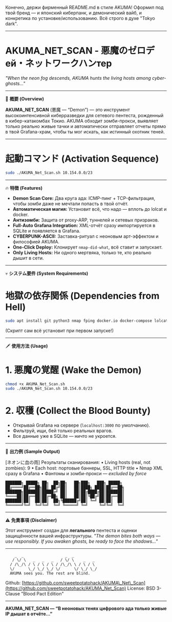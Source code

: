 Конечно, держи фирменный README.md в стиле AKUMA!
Оформил под твой бренд — и японский киберпанк, и демонический вайб, и конкретика по установке/использованию. Всё строго в духе "Tokyo dark".

---

# AKUMA\_NET\_SCAN - 悪魔のゼロデей・ネットワークハンтер

*"When the neon fog descends, AKUMA hunts the living hosts among cyber-ghosts..."*

---

🚀 **概要 (Overview)**

**AKUMA\_NET\_SCAN** (悪魔 — “Demon”) — это инструмент высокоинтенсивной киберразведки для сетевого пентеста, рожденный в кибер-катакомбах Токио.
AKUMA обходит зомби-прокси, выявляет только реально живые тачки и автоматически отправляет отчеты прямо в твой Grafana-храм, чтобы ты мог искать, как истинный охотник теней.

---

# 起動コマンド (Activation Sequence)

```bash
sudo ./AKUMA_Net_Scan.sh 10.154.0.0/23
```

---

🔥 **特徴 (Features)**

* **Demon Scan Core:**
  Два круга ада: ICMP-пинг + TCP-фильтрация, чтобы зомби даже не мечтали попасть в твой отчёт.
* **Автоматическая магия:**
  Установит всё, что надо — вплоть до lolcat и docker.
* **Антизомби:**
  Защита от proxy-ARP, туннелей и сетевых призраков.
* **Full-Auto Grafana Integration:**
  XML-отчёт сразу импортируется в SQLite и появляется в Grafana.
* **CYBERPUNK-ASCII:**
  Заставка-ритуал с неоновым арт-эффектом и философией AKUMA.
* **One-Click Deploy:**
  Клонирует `nmap-did-what`, всё ставит и запускает.
* **Only Living Hosts:**
  Ни одного мертвяка, только те, кто реально дышит в сети.

---

💀 **システム要件 (System Requirements)**

# 地獄の依存関係 (Dependencies from Hell)

```bash
sudo apt install git python3 nmap fping docker.io docker-compose lolcat
```

(Скрипт сам всё установит при первом запуске!)

---

🗡️ **使用方法 (Usage)**

# 1. 悪魔の覚醒 (Wake the Demon)

```bash
chmod +x AKUMA_Net_Scan.sh
sudo ./AKUMA_Net_Scan.sh 10.154.0.0/23
```

# 2. 収穫 (Collect the Blood Bounty)

* Открывай Grafana на сервере (`localhost:3000` по умолчанию).
* Фильтруй, ищи, бей только реальных врагов.
* Все данные уже в SQLite — ничто не укроется.

---

🌌 **出力例 (Sample Output)**

\[ネオンに血の雨] Результаты сканирования:
• Living hosts (real, not zombies): 9
• Each host: портовые баннеры, SSL, HTTP title
• Nmap XML сразу в Grafana
• Фантомы и зомби-прокси — *excluded by force*

```
███████╗ █████╗ ██╗  ██╗██╗   ██╗███╗   ███╗ █████╗ 
██╔════╝██╔══██╗██║ ██╔╝██║   ██║████╗ ████║██╔══██╗
███████╗███████║█████╔╝ ██║   ██║██╔████╔██║███████║
╚════██║██╔══██║██╔═██╗ ██║   ██║██║╚██╔╝██║██╔══██║
███████║██║  ██║██║  ██╗╚██████╔╝██║ ╚═╝ ██║██║  ██║
╚══════╝╚═╝  ╚═╝╚═╝  ╚═╝ ╚═════╝ ╚═╝     ╚═╝╚═╝  ╚═╝
```

---

⚠️ **免責事項 (Disclaimer)**

Этот инструмент создан для **легального** пентеста и оценки защищённости вашей инфраструктуры.
*"The demon bites both ways — use responsibly. If you awaken ghosts, be ready to face the shadows..."*

---

```
    _  _                  _  _            
   / \/ \   _   _   _   / \/ \    _   _  
  / /\_/\ / \ / \ / \ / /\_/\ \ / \ / \ 
  \/      \_/ \_/ \_/ \/      \/ \_/ \_/ 
  AKUMA sees you. The rest are blind.
```

Github: [https://github.com/sweetpotatohack/AKUMA\_Net\_Scan](https://github.com/sweetpotatohack/AKUMA_Net_Scan)
License: BSD 3-Clause "Blood Pact Edition"

---

**AKUMA\_NET\_SCAN — “В неоновых тенях цифрового ада только живые IP дышат в отчёте…”**
